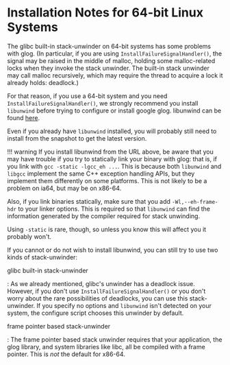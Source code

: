 # Installation Notes for 64-bit Linux Systems

The glibc built-in stack-unwinder on 64-bit systems has some problems with glog.
(In particular, if you are using `InstallFailureSignalHandler()`, the signal may
be raised in the middle of malloc, holding some malloc-related locks when they
invoke the stack unwinder. The built-in stack unwinder may call malloc
recursively, which may require the thread to acquire a lock it already holds:
deadlock.)

For that reason, if you use a 64-bit system and you need
`InstallFailureSignalHandler()`, we strongly recommend you install `libunwind`
before trying to configure or install google glog. libunwind can be found
[here](http://download.savannah.nongnu.org/releases/libunwind/libunwind-snap-070410.tar.gz).

Even if you already have `libunwind` installed, you will probably still need to
install from the snapshot to get the latest version.

!!! warning
    If you install libunwind from the URL above, be aware that you may have
    trouble if you try to statically link your binary with glog: that is, if you
    link with `gcc -static -lgcc_eh ...`. This is because both `libunwind` and
    `libgcc` implement the same C++ exception handling APIs, but they implement
    them differently on some platforms. This is not likely to be a problem on
    ia64, but may be on x86-64.

Also, if you link binaries statically, make sure that you add
`-Wl,--eh-frame-hdr` to your linker options. This is required so that
`libunwind` can find the information generated by the compiler required for
stack unwinding.

Using `-static` is rare, though, so unless you know this will affect you it
probably won't.

If you cannot or do not wish to install libunwind, you can still try to use two
kinds of stack-unwinder:

glibc built-in stack-unwinder

:   As we already mentioned, glibc's unwinder has a deadlock issue.
    However, if you don't use `InstallFailureSignalHandler()` or
    you don't worry about the rare possibilities of deadlocks, you can
    use this stack-unwinder. If you specify no options and `libunwind`
    isn't detected on your system, the configure script chooses this
    unwinder by default.

frame pointer based stack-unwinder

:   The frame pointer based stack unwinder requires that your
    application, the glog library, and system libraries like libc, all
    be compiled with a frame pointer. This is *not* the default for
    x86-64.
